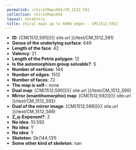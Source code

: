```yaml
--- 
 permalink: /chiralMaps6kE/CM_1512_591 
 collection: chiralMaps6kE
 layout: dataEntry
 title: Chiral maps up to 6000 edges - CM[1512;591]
---
```


- **ID**: [CM[1512;591]]({{ site.url }}/test/CM_1512_591)
- **Genus of the underlying surface**: 649
- **Length of the face**: 42
- **Valency**: 21
- **Length of the Petrie polygon**: 12
- **Is the automorphism group solvable?**: S
- **Number of vertices**: 144
- **Number of edges**: 1512
- **Number of faces**: 72
- **The map is self-**: none
- **Dual map**: [CM[1512;590]]({{ site.url }}/test/CM_1512_590)
- **Mirror (enantihomorphic) map**: [CM[1512;592]]({{ site.url }}/test/CM_1512_592)
- **Dual of the mirror image**: [CM[1512;589]]({{ site.url }}/test/CM_1512_589)
- **Z_q-Exponent?**: 2
- **No idea**:  10:592
- **No idea**: Y
- **No idea**: Y
- **Skeleton**: Sk(144;131)
- **Some other kind of skeleton**: nan
